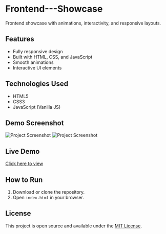 # Frontend---Showcase
Frontend showcase with animations, interactivity, and responsive layouts.

## Features
- Fully responsive design
- Built with HTML, CSS, and JavaScript
- Smooth animations
- Interactive UI elements

## Technologies Used
- HTML5
- CSS3
- JavaScript (Vanilla JS)

## Demo Screenshot
![Project Screenshot](Screenshot.png)
![Project Screenshot](Screenshot..png)

## Live Demo
[Click here to view](https://your-live-demo-link.com)

## How to Run
1. Download or clone the repository.
2. Open `index.html` in your browser.

## License
This project is open source and available under the [MIT License](LICENSE).
